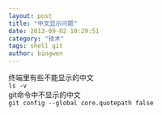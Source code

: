```yaml
---
layout: post
title: "中文显示问题"
date: 2013-09-02 10:29:51
category: "技术"
tags: shell git 
author: bingwen
---
```


终端里有些不能显示的中文  
`ls -v`  
git命令中不显示的中文  
`git config --global core.quotepath false`
<!--break--> 
